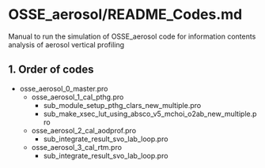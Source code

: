 # OSSE_aerosol/README_Codes.md

Manual to run the simulation of OSSE_aerosol code for information contents analysis of aerosol vertical profiling

## 1. Order of codes
- osse_aerosol_0_master.pro
  - osse_aerosol_1_cal_pthg.pro
    - sub_module_setup_pthg_clars_new_multiple.pro
    - sub_make_xsec_lut_using_absco_v5_mchoi_o2ab_new_multiple.pro
  - osse_aerosol_2_cal_aodprof.pro
    - sub_integrate_result_svo_lab_loop.pro
  - osse_aerosol_3_cal_rtm.pro
    - sub_integrate_result_svo_lab_loop.pro  
    
  
